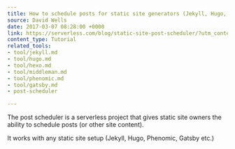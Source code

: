 ```yaml
---
title: How to schedule posts for static site generators (Jekyll, Hugo, Phenomic etc.)
source: David Wells
date: 2017-03-07 08:28:00 +0000
link: https://serverless.com/blog/static-site-post-scheduler/?utm_content=bufferf4214&utm_medium=social&utm_source=twitter.com&utm_campaign=buffer
content_type: Tutorial
related_tools:
- tool/jekyll.md
- tool/hugo.md
- tool/hexo.md
- tool/middleman.md
- tool/phenomic.md
- tool/gatsby.md
- post-scheduler

---
```

The post scheduler is a serverless project that gives static site owners the ability to schedule posts (or other site content).
 
It works with any static site setup (Jekyll, Hugo, Phenomic, Gatsby etc.)





